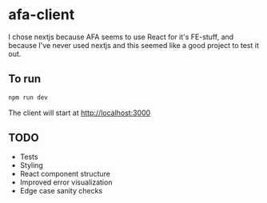 # afa-client

I chose nextjs because AFA seems to use React for it's FE-stuff, and because
I've never used nextjs and this seemed like a good project to test it out.

## To run

```bash
npm run dev
```

The client will start at [http://localhost:3000](http://localhost:3000)

## TODO
* Tests
* Styling
* React component structure
* Improved error visualization
* Edge case sanity checks

